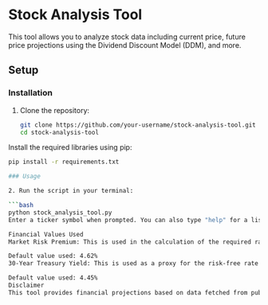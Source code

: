 # Stock Analysis Tool

This tool allows you to analyze stock data including current price, future price projections using the Dividend Discount Model (DDM), and more.

## Setup

### Installation

1. Clone the repository:
   ```bash
   git clone https://github.com/your-username/stock-analysis-tool.git
   cd stock-analysis-tool
Install the required libraries using pip:
   ```bash
   pip install -r requirements.txt

### Usage

2. Run the script in your terminal:

   ```bash
   python stock_analysis_tool.py
   Enter a ticker symbol when prompted. You can also type "help" for a list of 100 biggest companies that pay dividends or "quit" to exit.

Financial Values Used
Market Risk Premium: This is used in the calculation of the required rate of return. It typically represents the additional return expected by investors for taking on higher-risk investments compared to risk-free assets.

Default value used: 4.62%
30-Year Treasury Yield: This is used as a proxy for the risk-free rate in the required rate of return calculation.

Default value used: 4.45%
Disclaimer
This tool provides financial projections based on data fetched from public sources and calculations based on established financial models. Results may vary based on the accuracy and timeliness of data sources and assumptions made. Use this tool at your own risk. The authors are not responsible for any financial decisions made based on the output of this tool.
